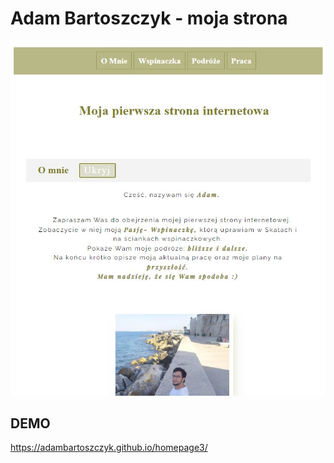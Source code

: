 # Adam Bartoszczyk - moja strona
![Adam](images/zrzutEkranu.jpg)
## DEMO
https://adambartoszczyk.github.io/homepage3/
